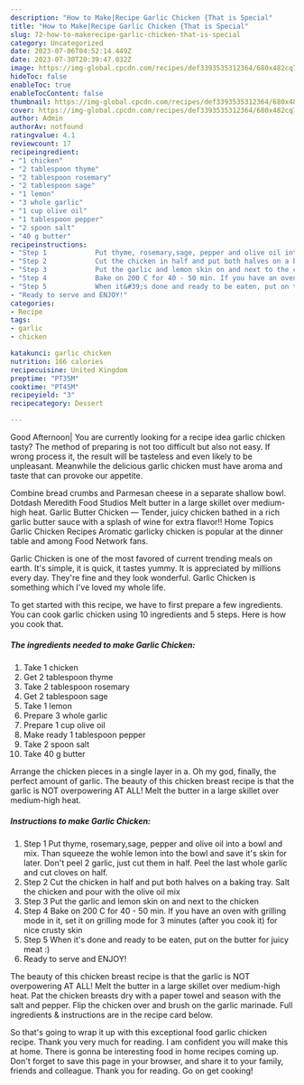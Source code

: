 ```yaml
---
description: "How to Make|Recipe Garlic Chicken {That is Special"
title: "How to Make|Recipe Garlic Chicken {That is Special"
slug: 72-how-to-makerecipe-garlic-chicken-that-is-special
category: Uncategorized
date: 2023-07-06T04:52:14.449Z
date: 2023-07-30T20:39:47.032Z
image: https://img-global.cpcdn.com/recipes/def3393535312364/680x482cq70/garlic-chicken-recipe-main-photo.jpg
hideToc: false
enableToc: true
enableTocContent: false
thumbnail: https://img-global.cpcdn.com/recipes/def3393535312364/680x482cq70/garlic-chicken-recipe-main-photo.jpg
cover: https://img-global.cpcdn.com/recipes/def3393535312364/680x482cq70/garlic-chicken-recipe-main-photo.jpg
author: Admin
authorAv: notfound
ratingvalue: 4.1
reviewcount: 17
recipeingredient:
- "1 chicken"
- "2 tablespoon thyme"
- "2 tablespoon rosemary"
- "2 tablespoon sage"
- "1 lemon"
- "3 whole garlic"
- "1 cup olive oil"
- "1 tablespoon pepper"
- "2 spoon salt"
- "40 g butter"
recipeinstructions:
- "Step 1            Put thyme, rosemary,sage, pepper and olive oil into a bowl and mix. Than squeeze the wohle lemon into the bowl and save it&#39;s skin for later. Don&#39;t peel 2 garlic, just cut them in half. Peel the last whole garlic and cut cloves on half."
- "Step 2            Cut the chicken in half and put both halves on a baking tray. Salt the chicken and pour with the olive oil mix"
- "Step 3            Put the garlic and lemon skin on and next to the chicken"
- "Step 4            Bake on 200 C for 40 - 50 min. If you have an oven with grilling mode in it, set it on grilling mode for 3 minutes (after you cook it) for nice crusty skin"
- "Step 5            When it&#39;s done and ready to be eaten, put on the butter for juicy meat :)"
- "Ready to serve and ENJOY!"
categories:
- Recipe
tags:
- garlic
- chicken

katakunci: garlic chicken 
nutrition: 166 calories
recipecuisine: United Kingdom
preptime: "PT35M"
cooktime: "PT45M"
recipeyield: "3"
recipecategory: Dessert

---
```



Good Afternoon| You are currently looking for a recipe idea garlic chicken tasty? The method of preparing is not too difficult but also not easy. If wrong process it, the result will be tasteless and even likely to be unpleasant. Meanwhile the delicious garlic chicken must have aroma and taste that can provoke our appetite.





Combine bread crumbs and Parmesan cheese in a separate shallow bowl. Dotdash Meredith Food Studios Melt butter in a large skillet over medium-high heat. Garlic Butter Chicken — Tender, juicy chicken bathed in a rich garlic butter sauce with a splash of wine for extra flavor!! Home Topics Garlic Chicken Recipes Aromatic garlicky chicken is popular at the dinner table and among Food Network fans.

Garlic Chicken is one of the most favored of current trending meals on earth. It's simple, it is quick, it tastes yummy. It is appreciated by millions every day. They're fine and they look wonderful. Garlic Chicken is something which I've loved my whole life.


To get started with this recipe, we have to first prepare a few ingredients. You can cook garlic chicken using 10 ingredients and 5 steps. Here is how you cook that.

<!--inarticleads1-->

##### The ingredients needed to make Garlic Chicken:

1. Take 1 chicken
1. Get 2 tablespoon thyme
1. Take 2 tablespoon rosemary
1. Get 2 tablespoon sage
1. Take 1 lemon
1. Prepare 3 whole garlic
1. Prepare 1 cup olive oil
1. Make ready 1 tablespoon pepper
1. Take 2 spoon salt
1. Take 40 g butter


Arrange the chicken pieces in a single layer in a. Oh my god, finally, the perfect amount of garlic. The beauty of this chicken breast recipe is that the garlic is NOT overpowering AT ALL! Melt the butter in a large skillet over medium-high heat. 

<!--inarticleads2-->

##### Instructions to make Garlic Chicken:

1. Step 1            Put thyme, rosemary,sage, pepper and olive oil into a bowl and mix. Than squeeze the wohle lemon into the bowl and save it&#39;s skin for later. Don&#39;t peel 2 garlic, just cut them in half. Peel the last whole garlic and cut cloves on half.
1. Step 2            Cut the chicken in half and put both halves on a baking tray. Salt the chicken and pour with the olive oil mix
1. Step 3            Put the garlic and lemon skin on and next to the chicken
1. Step 4            Bake on 200 C for 40 - 50 min. If you have an oven with grilling mode in it, set it on grilling mode for 3 minutes (after you cook it) for nice crusty skin
1. Step 5            When it&#39;s done and ready to be eaten, put on the butter for juicy meat :)
1. Ready to serve and ENJOY!

The beauty of this chicken breast recipe is that the garlic is NOT overpowering AT ALL! Melt the butter in a large skillet over medium-high heat. Pat the chicken breasts dry with a paper towel and season with the salt and pepper. Flip the chicken over and brush on the garlic marinade. Full ingredients &amp; instructions are in the recipe card below. 

So that's going to wrap it up with this exceptional food garlic chicken recipe. Thank you very much for reading. I am confident you will make this at home. There is gonna be interesting food in home recipes coming up. Don't forget to save this page in your browser, and share it to your family, friends and colleague. Thank you for reading. Go on get cooking!
